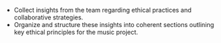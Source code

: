 - Collect insights from the team regarding ethical practices and collaborative strategies.
- Organize and structure these insights into coherent sections outlining key ethical principles for the music project.